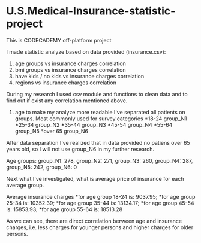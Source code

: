 # U.S.Medical-Insurance-statistic-project

This is CODECADEMY off-platform project

I made statistic analyze based on data provided (insurance.csv):
1. age groups vs insurance charges correlation
2. bmi groups vs insurance charges correlation
3. have kids / no kids vs insurance charges correlation
4. regions vs insurance charges correlation

During my research I used csv module and functions to clean data and to find out
if exist any correlation mentioned above.

1. age
to make my analyze more readable I've separated all patients
on groups. Most commonly used for survey categories
*18-24   group_N1
*25-34   group_N2
*35-44   group_N3
*45-54   group_N4
*55-64   group_N5
*over 65 group_N6

After data separation I've realized that in data provided no patiens over 65 years old,
so I will not use group_N6 in my further research.

Age groups: group_N1: 278, group_N2: 271, group_N3: 260, group_N4: 287, group_N5: 242, group_N6: 0

Next what I've investigated, what is average price of insurance for each average group.

Average insurance charges 
*for age group 18-24 is: 9037.95; 
*for age group 25-34 is: 10352.39; 
*for age group 35-44 is: 13134.17; 
*for age group 45-54 is: 15853.93; 
*for age group 55-64 is: 18513.28

As we can see, there are direct correlation berween age and insurance charges, i.e.
less charges for younger persons and higher charges for older persons.



